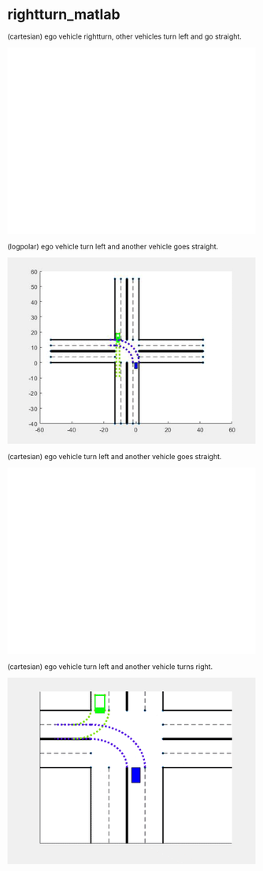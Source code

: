 # rightturn_matlab
(cartesian) ego vehicle rightturn, other vehicles turn left and go straight.

![Result](./rightturn.gif)

(logpolar) ego vehicle turn left and another vehicle goes straight.

![cartesian](./logpolar/result/Cartesian-left-straight.gif)

(cartesian) ego vehicle turn left and another vehicle goes straight.

![logpolar](./logpolar/result/logpolar-left-straight.gif)

(cartesian) ego vehicle turn left and another vehicle turns right.

![cartesian-left-right](./cartesian/left-right/MyGif2.gif)
